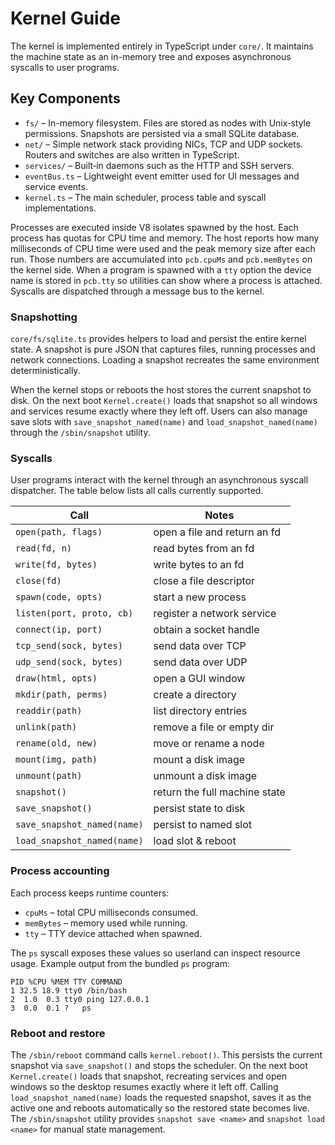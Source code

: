 # Kernel Guide

The kernel is implemented entirely in TypeScript under `core/`. It maintains the machine state as an in-memory tree and exposes asynchronous syscalls to user programs.

## Key Components

- `fs/` – In-memory filesystem. Files are stored as nodes with Unix‑style permissions. Snapshots are persisted via a small SQLite database.
- `net/` – Simple network stack providing NICs, TCP and UDP sockets. Routers and switches are also written in TypeScript.
- `services/` – Built‑in daemons such as the HTTP and SSH servers.
- `eventBus.ts` – Lightweight event emitter used for UI messages and service events.
- `kernel.ts` – The main scheduler, process table and syscall implementations.

Processes are executed inside V8 isolates spawned by the host. Each process has
quotas for CPU time and memory. The host reports how many milliseconds of CPU
time were used and the peak memory size after each run. Those numbers are
accumulated into `pcb.cpuMs` and `pcb.memBytes` on the kernel side. When a
program is spawned with a `tty` option the device name is stored in `pcb.tty` so
utilities can show where a process is attached. Syscalls are dispatched through
a message bus to the kernel.

### Snapshotting

`core/fs/sqlite.ts` provides helpers to load and persist the entire kernel state. A snapshot is pure JSON that captures files, running processes and network connections. Loading a snapshot recreates the same environment deterministically.

When the kernel stops or reboots the host stores the current snapshot to disk. On the next boot `Kernel.create()` loads that snapshot so all windows and services resume exactly where they left off. Users can also manage save slots with `save_snapshot_named(name)` and `load_snapshot_named(name)` through the `/sbin/snapshot` utility.

### Syscalls

User programs interact with the kernel through an asynchronous syscall dispatcher. The table below lists all calls currently supported.

| Call | Notes |
| ---- | ----- |
| `open(path, flags)` | open a file and return an fd |
| `read(fd, n)` | read bytes from an fd |
| `write(fd, bytes)` | write bytes to an fd |
| `close(fd)` | close a file descriptor |
| `spawn(code, opts)` | start a new process |
| `listen(port, proto, cb)` | register a network service |
| `connect(ip, port)` | obtain a socket handle |
| `tcp_send(sock, bytes)` | send data over TCP |
| `udp_send(sock, bytes)` | send data over UDP |
| `draw(html, opts)` | open a GUI window |
| `mkdir(path, perms)` | create a directory |
| `readdir(path)` | list directory entries |
| `unlink(path)` | remove a file or empty dir |
| `rename(old, new)` | move or rename a node |
| `mount(img, path)` | mount a disk image |
| `unmount(path)` | unmount a disk image |
| `snapshot()` | return the full machine state |
| `save_snapshot()` | persist state to disk |
| `save_snapshot_named(name)` | persist to named slot |
| `load_snapshot_named(name)` | load slot & reboot |

### Process accounting

Each process keeps runtime counters:

- `cpuMs` – total CPU milliseconds consumed.
- `memBytes` – memory used while running.
- `tty` – TTY device attached when spawned.

The `ps` syscall exposes these values so userland can inspect resource usage.
Example output from the bundled `ps` program:

```
PID %CPU %MEM TTY COMMAND
1 32.5 18.9 tty0 /bin/bash
2  1.0  0.3 tty0 ping 127.0.0.1
3  0.0  0.1 ?   ps
```

### Reboot and restore

The `/sbin/reboot` command calls `kernel.reboot()`. This persists the current
snapshot via `save_snapshot()` and stops the scheduler. On the next boot
`Kernel.create()` loads that snapshot, recreating services and open windows so
the desktop resumes exactly where it left off. Calling
`load_snapshot_named(name)` loads the requested snapshot, saves it as the active
one and reboots automatically so the restored state becomes live.
The `/sbin/snapshot` utility provides `snapshot save <name>` and `snapshot load <name>` for manual state management.
